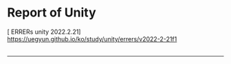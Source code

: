 # Report of Unity
[ ERRERs unity 2022.2.21]
<br>https://uegyun.github.io/ko/study/unity/errers/v2022-2-21f1
<br>
<br><hr>
